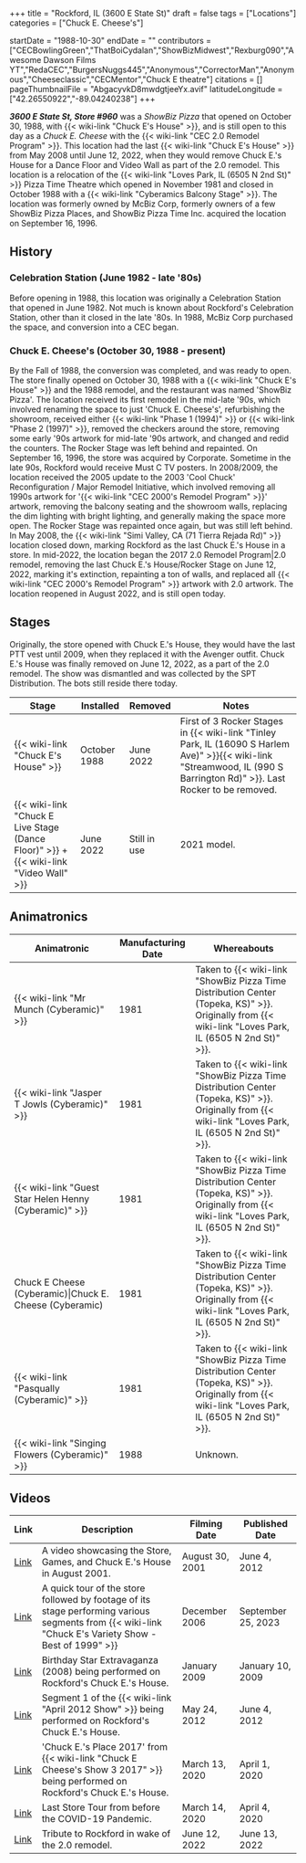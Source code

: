 +++
title = "Rockford, IL (3600 E State St)"
draft = false
tags = ["Locations"]
categories = ["Chuck E. Cheese's"]


startDate = "1988-10-30"
endDate = ""
contributors = ["CECBowlingGreen","ThatBoiCydalan","ShowBizMidwest","Rexburg090","Awesome Dawson Films YT","RedaCEC","BurgersNuggs445","Anonymous","CorrectorMan","Anonymous","Cheeseclassic","CECMentor","Chuck E theatre"]
citations = []
pageThumbnailFile = "AbgacyvkD8mwdgtjeeYx.avif"
latitudeLongitude = ["42.26550922","-89.04240238"]
+++

***3600 E State St, Store #960*** was a *ShowBiz Pizza* that opened on October 30, 1988, with {{< wiki-link "Chuck E's House" >}}, and is still open to this day as a *Chuck E. Cheese* with the {{< wiki-link "CEC 2.0 Remodel Program" >}}. This location had the last {{< wiki-link "Chuck E's House" >}} from May 2008 until June 12, 2022, when they would remove Chuck E.'s House for a Dance Floor and Video Wall as part of the 2.0 remodel. This location is a relocation of the {{< wiki-link "Loves Park, IL (6505 N 2nd St)" >}} Pizza Time Theatre which opened in November 1981 and closed in October 1988 with a {{< wiki-link "Cyberamics Balcony Stage" >}}. The location was formerly owned by McBiz Corp, formerly owners of a few ShowBiz Pizza Places, and ShowBiz Pizza Time Inc. acquired the location on September 16, 1996.

## History

### Celebration Station (June 1982 - late '80s)

Before opening in 1988, this location was originally a Celebration Station that opened in June 1982. Not much is known about Rockford's Celebration Station, other than it closed in the late '80s. In 1988, McBiz Corp purchased the space, and conversion into a CEC began.

### Chuck E. Cheese's (October 30, 1988 - present)

By the Fall of 1988, the conversion was completed, and was ready to open. The store finally opened on October 30, 1988 with a {{< wiki-link "Chuck E's House" >}} and the 1988 remodel, and the restaurant was named 'ShowBiz Pizza'. The location received its first remodel in the mid-late '90s, which involved renaming the space to just 'Chuck E. Cheese's', refurbishing the showroom, received either {{< wiki-link "Phase 1 (1994)" >}} or {{< wiki-link "Phase 2 (1997)" >}}, removed the checkers around the store, removing some early '90s artwork for mid-late '90s artwork, and changed and redid the counters. The Rocker Stage was left behind and repainted. On September 16, 1996, the store was acquired by Corporate. Sometime in the late 90s, Rockford would receive Must C TV posters. In 2008/2009, the location received the 2005 update to the 2003 'Cool Chuck' Reconfiguration / Major Remodel Initiative, which involved removing all 1990s artwork for '{{< wiki-link "CEC 2000's Remodel Program" >}}' artwork, removing the balcony seating and the showroom walls, replacing the dim lighting with bright lighting, and generally making the space more open. The Rocker Stage was repainted once again, but was still left behind. In May 2008, the {{< wiki-link "Simi Valley, CA (71 Tierra Rejada Rd)" >}} location closed down, marking Rockford as the last Chuck E.'s House in a store. In mid-2022, the location began the 2017 2.0 Remodel Program|2.0 remodel, removing the last Chuck E.'s House/Rocker Stage on June 12, 2022, marking it's extinction, repainting a ton of walls, and replaced all {{< wiki-link "CEC 2000's Remodel Program" >}} artwork with 2.0 artwork. The location reopened in August 2022, and is still open today.

## Stages

Originally, the store opened with Chuck E.'s House, they would have the last PTT vest until 2009, when they replaced it with the Avenger outfit. Chuck E.'s House was finally removed on June 12, 2022, as a part of the 2.0 remodel. The show was dismantled and was collected by the SPT Distribution. The bots still reside there today.

| Stage                                                                                             | Installed    | Removed      | Notes                                                                                                                                                                                |
|---------------------------------------------------------------------------------------------------|--------------|--------------|--------------------------------------------------------------------------------------------------------------------------------------------------------------------------------------|
| {{< wiki-link "Chuck E's House" >}}                                                         | October 1988 | June 2022    | First of 3 Rocker Stages in {{< wiki-link "Tinley Park, IL (16090 S Harlem Ave)" >}}{{< wiki-link "Streamwood, IL (990 S Barrington Rd)" >}}. Last Rocker to be removed. |
| {{< wiki-link "Chuck E Live Stage (Dance Floor)" >}} + {{< wiki-link "Video Wall" >}} | June 2022    | Still in use | 2021 model.                                                                                                                                                                          |

## Animatronics

| Animatronic                                                  | Manufacturing Date | Whereabouts                                                                                                                                                       |
|--------------------------------------------------------------|--------------------|-------------------------------------------------------------------------------------------------------------------------------------------------------------------|
| {{< wiki-link "Mr Munch (Cyberamic)" >}}               | 1981               | Taken to {{< wiki-link "ShowBiz Pizza Time Distribution Center (Topeka, KS)" >}}. Originally from {{< wiki-link "Loves Park, IL (6505 N 2nd St)" >}}. |
| {{< wiki-link "Jasper T Jowls (Cyberamic)" >}}         | 1981               | Taken to {{< wiki-link "ShowBiz Pizza Time Distribution Center (Topeka, KS)" >}}. Originally from {{< wiki-link "Loves Park, IL (6505 N 2nd St)" >}}. |
| {{< wiki-link "Guest Star Helen Henny (Cyberamic)" >}} | 1981               | Taken to {{< wiki-link "ShowBiz Pizza Time Distribution Center (Topeka, KS)" >}}. Originally from {{< wiki-link "Loves Park, IL (6505 N 2nd St)" >}}. |
| Chuck E Cheese (Cyberamic)\|Chuck E. Cheese (Cyberamic)      | 1981               | Taken to {{< wiki-link "ShowBiz Pizza Time Distribution Center (Topeka, KS)" >}}. Originally from {{< wiki-link "Loves Park, IL (6505 N 2nd St)" >}}. |
| {{< wiki-link "Pasqually (Cyberamic)" >}}              | 1981               | Taken to {{< wiki-link "ShowBiz Pizza Time Distribution Center (Topeka, KS)" >}}. Originally from {{< wiki-link "Loves Park, IL (6505 N 2nd St)" >}}. |
| {{< wiki-link "Singing Flowers (Cyberamic)" >}}        | 1988               | Unknown.                                                                                                                                                          |

## Videos

| Link                                                | Description                                                                                                                                                 | Filming Date    | Published Date     |
|-----------------------------------------------------|-------------------------------------------------------------------------------------------------------------------------------------------------------------|-----------------|--------------------|
| [Link](https://youtu.be/6bhd8tdPQ0M)                | A video showcasing the Store, Games, and Chuck E.'s House in August 2001.                                                                                   | August 30, 2001 | June 4, 2012       |
| [Link](https://youtu.be/4yBeiYyu7SA)                | A quick tour of the store followed by footage of its stage performing various segments from {{< wiki-link "Chuck E's Variety Show - Best of 1999" >}} | December 2006   | September 25, 2023 |
| [Link](https://youtu.be/1czzwJnRxdI)                | Birthday Star Extravaganza (2008) being performed on Rockford's Chuck E.'s House.                                                                           | January 2009    | January 10, 2009   |
| [Link](https://youtu.be/OGboRQ_Vb_Y)                | Segment 1 of the {{< wiki-link "April 2012 Show" >}} being performed on Rockford's Chuck E.'s House.                                                  | May 24, 2012    | June 4, 2012       |
| [Link](https://youtu.be/D080Jq3t8G8)                | 'Chuck E.'s Place 2017' from {{< wiki-link "Chuck E Cheese's Show 3 2017" >}} being performed on Rockford's Chuck E.'s House.                         | March 13, 2020  | April 1, 2020      |
| [Link](https://youtu.be/kCwhUhrJ0Y8)                | Last Store Tour from before the COVID-19 Pandemic.                                                                                                          | March 14, 2020  | April 4, 2020      |
| [Link](https://www.youtube.com/watch?v=d8Ew1GV5Qck) | Tribute to Rockford in wake of the 2.0 remodel.                                                                                                             | June 12, 2022   | June 13, 2022      |